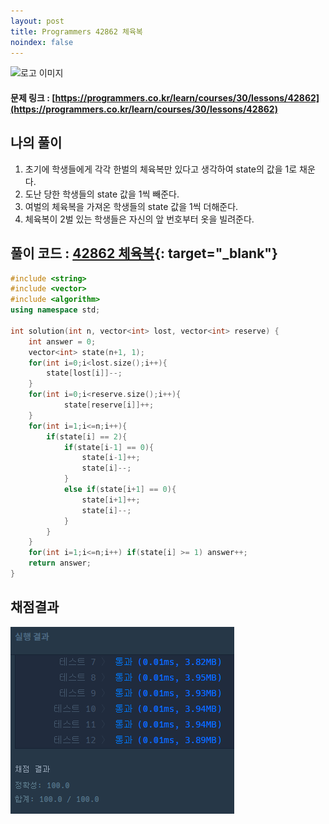 ```yaml
---
layout: post
title: Programmers 42862 체육복
noindex: false
---
```

![로고 이미지](https://s3.ap-northeast-2.amazonaws.com/grepp-cloudfront/programmers_imgs/design/logo.jpg)

#### 문제 링크 : [https://programmers.co.kr/learn/courses/30/lessons/42862](https://programmers.co.kr/learn/courses/30/lessons/42862)


## 나의 풀이
1. 초기에 학생들에게 각각 한벌의 체육복만 있다고 생각하여 state의 값을 1로 채운다.                  
2. 도난 당한 학생들의 state 값을 1씩 빼준다.                          
3. 여벌의 체육복을 가져온 학생들의 state 값을 1씩 더해준다.                      
4. 체육복이 2벌 있는 학생들은 자신의 앞 번호부터 옷을 빌려준다.                      

## 풀이 코드 : [42862 체육복](https://github.com/sun-pyo/algorithm/blob/main/programmers/42862.cpp){: target="_blank"}

```c++
#include <string>
#include <vector>
#include <algorithm>
using namespace std;

int solution(int n, vector<int> lost, vector<int> reserve) {
    int answer = 0;
    vector<int> state(n+1, 1);
    for(int i=0;i<lost.size();i++){
        state[lost[i]]--;
    }
    for(int i=0;i<reserve.size();i++){
            state[reserve[i]]++;
    }
    for(int i=1;i<=n;i++){
        if(state[i] == 2){
            if(state[i-1] == 0){
                state[i-1]++;
                state[i]--;
            }
            else if(state[i+1] == 0){
                state[i+1]++;
                state[i]--;
            }
        }
    }
    for(int i=1;i<=n;i++) if(state[i] >= 1) answer++;
    return answer;
}
```


## 채점결과

![42586](\algorithm\img\programmers_42862.PNG)
